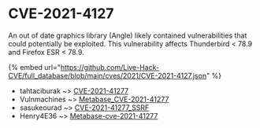 # CVE-2021-4127

An out of date graphics library (Angle) likely contained vulnerabilities that could potentially be exploited. This vulnerability affects Thunderbird < 78.9 and Firefox ESR < 78.9.

{% embed url="https://github.com/Live-Hack-CVE/full_database/blob/main/cves/2021/CVE-2021-4127.json" %}


* tahtaciburak ~> [CVE-2021-41277](https://www.alice-snow.ru/2021/database/cve-2021-4127/cve-2021-41277-tahtaciburak)
* Vulnmachines ~> [Metabase_CVE-2021-41277](https://www.alice-snow.ru/2021/database/cve-2021-4127/metabase_cve-2021-41277-vulnmachines)
* sasukeourad ~> [CVE-2021-41277_SSRF](https://www.alice-snow.ru/2021/database/cve-2021-4127/cve-2021-41277_ssrf-sasukeourad)
* Henry4E36 ~> [Metabase-cve-2021-41277](https://www.alice-snow.ru/2021/database/cve-2021-4127/metabase-cve-2021-41277-henry4e36)